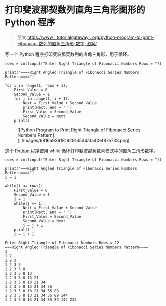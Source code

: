 # 打印斐波那契数列直角三角形图形的 Python 程序

> 原文:[https://www . tutorialgateway . org/python-program-to-print-Fibonacci 数列的直角三角形-数字-图案/](https://www.tutorialgateway.org/python-program-to-print-right-triangle-of-fibonacci-series-numbers-pattern/)

写一个 Python 程序打印斐波那契数列的直角三角形，用于循环。

```
rows = int(input("Enter Right Triangle of Fibonacci Numbers Rows = "))

print("====Right Angled Triangle of Fibonacci Series Numbers Pattern====")

for i in range(1, rows + 1):
    First_Value = 0
    Second_Value = 1
    for j in range(1, i + 1):
        Next = First_Value + Second_Value
        print(Next, end = ' ')
        First_Value = Second_Value
        Second_Value = Next
    print()
```

<figure class="wp-block-image size-large">![Python Program to Print Right Triangle of Fibonacci Series Numbers Pattern](../Images/6816a93918192916534afa40ef87e733.png)</figure>

这个 [Python 程序](https://www.tutorialgateway.org/python-programming-examples/)使用 while 循环打印斐波那契数列模式中的直角三角形数字。

```
rows = int(input("Enter Right Triangle of Fibonacci Numbers Rows = "))

print("===Right Angled Triangle of Fibonacci Series Numbers Pattern====")
i = 1

while(i <= rows):
    First_Value = 0
    Second_Value = 1
    j = 1
    while(j <= i):
        Next = First_Value + Second_Value
        print(Next, end = ' ')
        First_Value = Second_Value
        Second_Value = Next
        j = j + 1
    print()
    i = i + 1
```

```
Enter Right Triangle of Fibonacci Numbers Rows = 12
===Right Angled Triangle of Fibonacci Series Numbers Pattern====
1 
1 2 
1 2 3 
1 2 3 5 
1 2 3 5 8 
1 2 3 5 8 13 
1 2 3 5 8 13 21 
1 2 3 5 8 13 21 34 
1 2 3 5 8 13 21 34 55 
1 2 3 5 8 13 21 34 55 89 
1 2 3 5 8 13 21 34 55 89 144 
1 2 3 5 8 13 21 34 55 89 144 233 
```